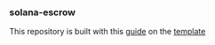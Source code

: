 ### solana-escrow
This repository is built with this [guide](https://paulx.dev/blog/2021/01/14/programming-on-solana-an-introduction/) on the [template]( https://github.com/michaelktz/solana-bpf-program-template)
